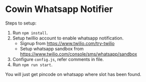 # Cowin Whatsapp Notifier

Steps to setup:

1. Run `npm install`.
2. Setup twillio account to enable whatsapp notification. 
    - Signup from https://www.twilio.com/try-twilio
    - Setup whatsapp sandbox from https://www.twilio.com/console/sms/whatsapp/sandbox 
3. Configure `config.js`, refer comments in file.
4. Run `npm run start`.

You will just get pincode on whatsapp where slot has been found. 